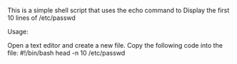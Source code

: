 This is a simple shell script that uses the echo command to Display the first 10 lines of /etc/passwd

Usage:

Open a text editor and create a new file.
Copy the following code into the file:
#!/bin/bash
head -n 10 /etc/passwd
